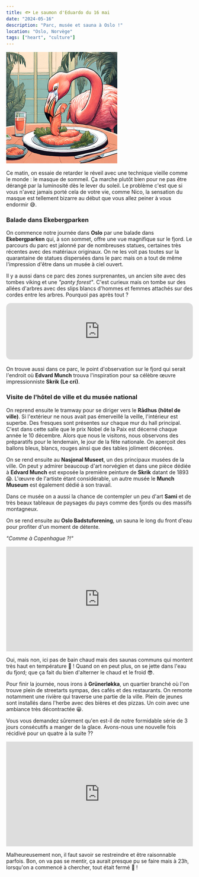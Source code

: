 ```yaml
---
title: 🐟 Le saumon d'Eduardo du 16 mai
date: "2024-05-16"
description: "Parc, musée et sauna à Oslo !"
location: "Oslo, Norvège"
tags: ["heart", "culture"]
---
```


![Saumon d'Eduardo](../saumon_eduardo.png)

Ce matin, on essaie de retarder le réveil avec une technique vieille comme le monde : le masque de sommeil. Ça marche plutôt bien pour ne pas être dérangé par la luminosité dès le lever du soleil. Le problème c'est que si vous n'avez jamais porté cela de votre vie, comme Nico, la sensation du masque est tellement bizarre au début que vous allez peiner à vous endormir 😅.

### Balade dans Ekebergparken 
On commence notre journée dans **Oslo** par une balade dans **Ekebergparken** qui, à son sommet, offre une vue magnifique sur le fjord. Le parcours du parc est jalonné par de nombreuses statues, certaines très récentes avec des matériaux originaux. On ne les voit pas toutes sur la quarantaine de statues dispersées dans le parc mais on a tout de même l'impression d'être dans un musée à ciel ouvert.

Il y a aussi dans ce parc des zones surprenantes, un ancien site avec des tombes viking et une *"panty forest"*. C'est curieux mais on tombe sur des allées d'arbres avec des slips blancs d'hommes et femmes attachés sur des cordes entre les arbres. Pourquoi pas après tout ?

<iframe style="border-radius:12px" src="https://open.spotify.com/embed/track/5exiWZkZho6AvCGkabEMeA?utm_source=generator" width="100%" height="152" frameBorder="0" allow="autoplay; clipboard-write; encrypted-media; picture-in-picture" loading="lazy"></iframe>

On trouve aussi dans ce parc, le point d'observation sur le fjord qui serait l'endroit où **Edvard Munch** trouva l'inspiration pour sa célèbre œuvre impressionniste **Skrik (Le cri)**.

### Visite de l'hôtel de ville et du musée national

On reprend ensuite le tramway pour se diriger vers le **Rådhus (hôtel de ville)**. Si l'extérieur ne nous avait pas émerveillé la veille, l'intérieur est superbe. Des fresques sont présentes sur chaque mur du hall principal. C'est dans cette salle que le prix Nobel de la Paix est décerné chaque année le 10 décembre. Alors que nous le visitons, nous observons des préparatifs pour le lendemain, le jour de la fête nationale. On aperçoit des ballons bleus, blancs, rouges ainsi que des tables joliment décorées.

On se rend ensuite au **Nasjonal Museet**, un des principaux musées de la ville. On peut y admirer beaucoup d'art norvégien et dans une pièce dédiée à **Edvard Munch** est exposée la première peinture de **Skrik** datant de 1893 😱. L'œuvre de l'artiste étant considérable, un autre musée le **Munch Museum** est également dédié à son travail. 

Dans ce musée on a aussi la chance de contempler un peu d'art **Sami** et de très beaux tableaux de paysages du pays comme des fjords ou des massifs montagneux.

On se rend ensuite au **Oslo Badstuforening**, un sauna le long du front d'eau pour profiter d'un moment de détente.

*"Comme à Copenhague ?!"* 

<div style="width: 100%; height: 0; position: relative; padding-bottom: 56%;"><iframe src="https://giphy.com/embed/C6JQPEUsZUyVq" style="top: 0; left: 0; width: 100%; height: 100%; position: absolute; border: 0;" allowfullscreen scrolling="no" allow="encrypted-media;" class="giphy-embed"></iframe></div>

Oui, mais non, ici pas de bain chaud mais des saunas communs qui montent très haut en température 🥵 ! Quand on en peut plus, on se jette dans l'eau du fjord; que ça fait du bien d'alterner le chaud et le froid 😎.

Pour finir la journée, nous irons à **Grünerløkka**, un quartier branché où l'on trouve plein de streetarts sympas, des cafés et des restaurants. On remonte notamment une rivière qui traverse une partie de la ville. Plein de jeunes sont installés dans l'herbe avec des bières et des pizzas. Un coin avec une ambiance très décontractée 😀.

Vous vous demandez sûrement qu'en est-il de notre formidable série de 3 jours consécutifs a manger de la glace. Avons-nous une nouvelle fois récidivé pour un quatre à la suite ??

<div style="width: 100%; height: 0; position: relative; padding-bottom: 56%;"><iframe src="https://giphy.com/embed/Yycc82XEuWDaLLi2GV" style="top: 0; left: 0; width: 100%; height: 100%; position: absolute; border: 0;" allowfullscreen scrolling="no" allow="encrypted-media;" class="giphy-embed"></iframe></div>

Malheureusement non, il faut savoir se restreindre et être raisonnable parfois. Bon, on va pas se mentir, ça aurait presque pu se faire mais à 23h, lorsqu'on a commencé à chercher, tout était fermé 🤭 !
